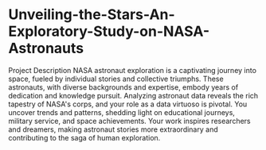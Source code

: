 # Unveiling-the-Stars-An-Exploratory-Study-on-NASA-Astronauts

Project Description
NASA astronaut exploration is a captivating journey into space, fueled by individual stories and collective triumphs. These astronauts, with diverse backgrounds and expertise, embody years of dedication and knowledge pursuit. Analyzing astronaut data reveals the rich tapestry of NASA's corps, and your role as a data virtuoso is pivotal. You uncover trends and patterns, shedding light on educational journeys, military service, and space achievements. Your work inspires researchers and dreamers, making astronaut stories more extraordinary and contributing to the saga of human exploration.
